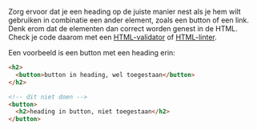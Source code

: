 Zorg ervoor dat je een heading op de juiste manier nest als je hem wilt gebruiken in combinatie een ander element, zoals een button of een link. Denk erom dat de elementen dan correct worden genest in de HTML. Check je code daarom met een [HTML-validator](https://validator.w3.org/) of [HTML-linter](https://github.com/caramelomartins/awesome-linters?tab=readme-ov-file#html).

Een voorbeeld is een button met een heading erin:

```html
<h2>
  <button>button in heading, wel toegestaan</button>
</h2>
```

```html
<!-- dit niet doen -->
<button>
  <h2>heading in button, niet toegestaan</h2>
</button>
```
